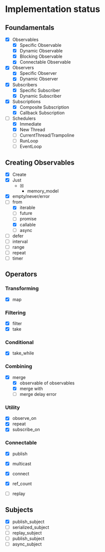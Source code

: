 # Implementation status

## Foundamentals
- [x] Observables
  - [x] Specific Observable
  - [x] Dynamic Observable
  - [x] Blocking Observable
  - [x] Connectable Observable
- [x] Observers
  - [x] Specific Observer
  - [x] Dynamic Observer
- [x] Subscribers
  - [x] Specific Subscriber
  - [x] Dynamic Subscriber
- [x] Subscriptions
  - [x] Composite Subscription
  - [x] Callback Subscription 
- [ ] Schedulers
  - [x] Immediate
  - [x] New Thread
  - [ ] CurrentThread/Trampoline
  - [ ] RunLoop
  - [ ] EventLoop

## Creating Observables
- [x] Create
- [x] Just 
  - [x] + memory_model
- [x] empty/never/error
- [ ] from
  - [x] iterable
  - [ ] future
  - [ ] promise
  - [x] callable
  - [ ] async
- [ ] defer
- [ ] interval
- [ ] range
- [ ] repeat
- [ ] timer

## Operators
### Transforming
- [x] map

### Filtering
- [x] filter
- [x] take

### Conditional
- [x] take_while
### Combining
- [x] merge
  - [x] observable of observables
  - [x] merge with
  - [ ] merge delay error

### Utility
- [x] observe_on
- [x] repeat
- [x] subscribe_on
### Connectable
- [x] publish
- [x] multicast
- [x] connect
- [x] ref_count
- [ ] replay


## Subjects
- [x] publish_subject
- [ ] serialized_subject
- [ ] replay_subject
- [ ] publish_subject
- [ ] async_subject
